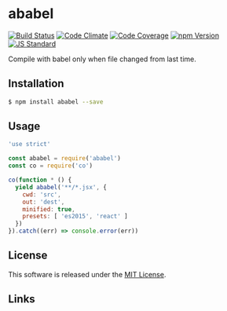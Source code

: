 ababel
==========

<!---
This file is generated by ape-tmpl. Do not update manually.
--->

<!-- Badge Start -->
<a name="badges"></a>

[![Build Status][bd_travis_shield_url]][bd_travis_url]
[![Code Climate][bd_codeclimate_shield_url]][bd_codeclimate_url]
[![Code Coverage][bd_codeclimate_coverage_shield_url]][bd_codeclimate_url]
[![npm Version][bd_npm_shield_url]][bd_npm_url]
[![JS Standard][bd_standard_shield_url]][bd_standard_url]

[bd_repo_url]: https://github.com/a-labo/ababel
[bd_travis_url]: http://travis-ci.org/a-labo/ababel
[bd_travis_shield_url]: http://img.shields.io/travis/a-labo/ababel.svg?style=flat
[bd_travis_com_url]: http://travis-ci.com/a-labo/ababel
[bd_travis_com_shield_url]: https://api.travis-ci.com/a-labo/ababel.svg?token=
[bd_license_url]: https://github.com/a-labo/ababel/blob/master/LICENSE
[bd_codeclimate_url]: http://codeclimate.com/github/a-labo/ababel
[bd_codeclimate_shield_url]: http://img.shields.io/codeclimate/github/a-labo/ababel.svg?style=flat
[bd_codeclimate_coverage_shield_url]: http://img.shields.io/codeclimate/coverage/github/a-labo/ababel.svg?style=flat
[bd_gemnasium_url]: https://gemnasium.com/a-labo/ababel
[bd_gemnasium_shield_url]: https://gemnasium.com/a-labo/ababel.svg
[bd_npm_url]: http://www.npmjs.org/package/ababel
[bd_npm_shield_url]: http://img.shields.io/npm/v/ababel.svg?style=flat
[bd_standard_url]: http://standardjs.com/
[bd_standard_shield_url]: https://img.shields.io/badge/code%20style-standard-brightgreen.svg

<!-- Badge End -->


<!-- Description Start -->
<a name="description"></a>

Compile with babel only when file changed from last time.

<!-- Description End -->


<!-- Overview Start -->
<a name="overview"></a>



<!-- Overview End -->


<!-- Sections Start -->
<a name="sections"></a>

<!-- Section from "doc/guides/01.Installation.md.hbs" Start -->

<a name="section-doc-guides-01-installation-md"></a>

Installation
-----

```bash
$ npm install ababel --save
```


<!-- Section from "doc/guides/01.Installation.md.hbs" End -->

<!-- Section from "doc/guides/02.Usage.md.hbs" Start -->

<a name="section-doc-guides-02-usage-md"></a>

Usage
---------

```javascript
'use strict'

const ababel = require('ababel')
const co = require('co')

co(function * () {
  yield ababel('**/*.jsx', {
    cwd: 'src',
    out: 'dest',
    minified: true,
    presets: [ 'es2015', 'react' ]
  })
}).catch((err) => console.error(err))


```


<!-- Section from "doc/guides/02.Usage.md.hbs" End -->


<!-- Sections Start -->


<!-- LICENSE Start -->
<a name="license"></a>

License
-------
This software is released under the [MIT License](https://github.com/a-labo/ababel/blob/master/LICENSE).

<!-- LICENSE End -->


<!-- Links Start -->
<a name="links"></a>

Links
------



<!-- Links End -->
